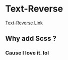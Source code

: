 # Text-Reverse
[Text-Reverse Link](https://ainoi.github.io/Text-Reverse/reverse.html)

## Why add Scss ?
### Cause I love it. lol
